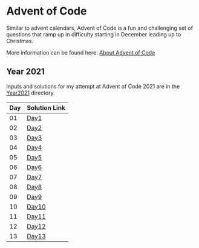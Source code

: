 # Advent of Code

Similar to advent calendars, Advent of Code is a fun and challenging set of questions that ramp up in difficulty starting in December leading up to Christmas.

More information can be found here: [About Advent of Code](https://adventofcode.com/2021/about)

## Year 2021
Inputs and solutions for my attempt at Advent of Code 2021 are in the [Year2021](https://github.com/legitdk/adventofcode/tree/main/Year2021) directory.

|Day| Solution Link|
|-- |--------------|
|01 |[Day1](https://github.com/legitdk/adventofcode/blob/main/Year2021/Solutions/solution_day1.py)|
|02 |[Day2](https://github.com/legitdk/adventofcode/blob/main/Year2021/Solutions/solution_day2.py)|
|03 |[Day3](https://github.com/legitdk/adventofcode/blob/main/Year2021/Solutions/solution_day3.py)|
|04 |[Day4](https://github.com/legitdk/adventofcode/blob/main/Year2021/Solutions/solution_day4.py)|
|05 |[Day5](https://github.com/legitdk/adventofcode/blob/main/Year2021/Solutions/solution_day5.py)|
|06 |[Day6](https://github.com/legitdk/adventofcode/blob/main/Year2021/Solutions/solution_day6.py)|
|07 |[Day7](https://github.com/legitdk/adventofcode/blob/main/Year2021/Solutions/solution_day7.py)|
|08 |[Day8](https://github.com/legitdk/adventofcode/blob/main/Year2021/Solutions/solution_day8.py)|
|09 |[Day9](https://github.com/legitdk/adventofcode/blob/main/Year2021/Solutions/solution_day9.py)|
|10 |[Day10](https://github.com/legitdk/adventofcode/blob/main/Year2021/Solutions/solution_day10.py)|
|11 |[Day11](https://github.com/legitdk/adventofcode/blob/main/Year2021/Solutions/solution_day11.py)|
|12 |[Day12](https://github.com/legitdk/adventofcode/blob/main/Year2021/Solutions/solution_day12.py)|
|13 |[Day13](https://github.com/legitdk/adventofcode/blob/main/Year2021/Solutions/solution_day13.py)|
